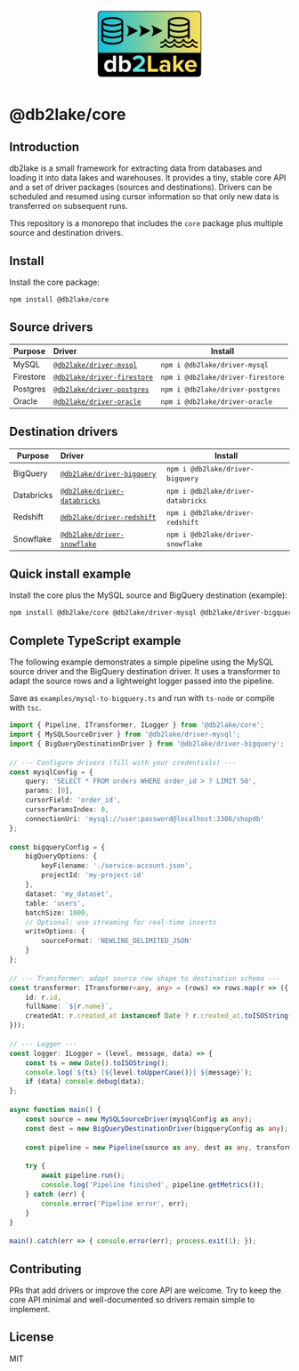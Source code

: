 

<p align="center">
  <img src="../../assets/db2lake-logo240.png" width="200" alt="db2lake logo" />
</p>

# @db2lake/core

Introduction
------------

db2lake is a small framework for extracting data from databases and loading it into
data lakes and warehouses. It provides a tiny, stable core API and a set of
driver packages (sources and destinations). Drivers can be scheduled and resumed
using cursor information so that only new data is transferred on subsequent runs.

This repository is a monorepo that includes the `core` package plus multiple
source and destination drivers.

Install
-------

Install the core package:

```bash
npm install @db2lake/core
```

Source drivers
--------------

| Purpose | Driver | Install | 
|---|:---|---|
| MySQL | [`@db2lake/driver-mysql`](https://github.com/bahador-r/@db2lake/driver-mysql) | `npm i @db2lake/driver-mysql` | 
| Firestore | [`@db2lake/driver-firestore`](https://github.com/bahador-r/@db2lake/driver-firestore) | `npm i @db2lake/driver-firestore` |
| Postgres | [`@db2lake/driver-postgres`](https://github.com/bahador-r/@db2lake/driver-postgres) | `npm i @db2lake/driver-postgres` | 
| Oracle | [`@db2lake/driver-oracle`](https://github.com/bahador-r/@db2lake/driver-oracle) | `npm i @db2lake/driver-oracle` | 

Destination drivers
-------------------

| Purpose | Driver | Install | 
|---|:---|---|
| BigQuery | [`@db2lake/driver-bigquery`](https://github.com/bahador-r/@db2lake/driver-bigquery) | `npm i @db2lake/driver-bigquery` | 
| Databricks | [`@db2lake/driver-databricks`](https://github.com/bahador-r/@db2lake/driver-databricks) | `npm i @db2lake/driver-databricks` |
| Redshift | [`@db2lake/driver-redshift`](https://github.com/bahador-r/@db2lake/driver-redshift) | `npm i @db2lake/driver-redshift` | 
| Snowflake | [`@db2lake/driver-snowflake`](https://github.com/bahador-r/@db2lake/driver-snowflake) | `npm i @db2lake/driver-snowflake` | 

Quick install example
---------------------

Install the core plus the MySQL source and BigQuery destination (example):

```bash
npm install @db2lake/core @db2lake/driver-mysql @db2lake/driver-bigquery
```

Complete TypeScript example
---------------------------

The following example demonstrates a simple pipeline using the MySQL source
driver and the BigQuery destination driver. It uses a transformer to adapt the
source rows and a lightweight logger passed into the pipeline.

Save as `examples/mysql-to-bigquery.ts` and run with `ts-node` or compile with
`tsc`.

```typescript
import { Pipeline, ITransformer, ILogger } from '@db2lake/core';
import { MySQLSourceDriver } from '@db2lake/driver-mysql';
import { BigQueryDestinationDriver } from '@db2lake/driver-bigquery';

// --- Configure drivers (fill with your credentials) ---
const mysqlConfig = {
    query: 'SELECT * FROM orders WHERE order_id > ? LIMIT 50',
    params: [0],
    cursorField: 'order_id',
    cursorParamsIndex: 0,
    connectionUri: 'mysql://user:password@localhost:3306/shopdb'
};

const bigqueryConfig = {
    bigQueryOptions: {
        keyFilename: './service-account.json',
        projectId: 'my-project-id'
    },
    dataset: 'my_dataset',
    table: 'users',
    batchSize: 1000,
    // Optional: use streaming for real-time inserts
    writeOptions: {
        sourceFormat: 'NEWLINE_DELIMITED_JSON'
    }
};

// --- Transformer: adapt source row shape to destination schema ---
const transformer: ITransformer<any, any> = (rows) => rows.map(r => ({
	id: r.id,
	fullName: `${r.name}`,
	createdAt: r.created_at instanceof Date ? r.created_at.toISOString() : r.created_at
}));

// --- Logger ---
const logger: ILogger = (level, message, data) => {
	const ts = new Date().toISOString();
	console.log(`${ts} [${level.toUpperCase()}] ${message}`);
	if (data) console.debug(data);
};

async function main() {
	const source = new MySQLSourceDriver(mysqlConfig as any);
	const dest = new BigQueryDestinationDriver(bigqueryConfig as any);

	const pipeline = new Pipeline(source as any, dest as any, transformer, logger);

	try {
		await pipeline.run();
		console.log('Pipeline finished', pipeline.getMetrics());
	} catch (err) {
		console.error('Pipeline error', err);
	}
}

main().catch(err => { console.error(err); process.exit(1); });
```


Contributing
------------

PRs that add drivers or improve the core API are welcome. Try to keep the core
API minimal and well-documented so drivers remain simple to implement.

License
-------

MIT
